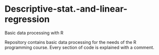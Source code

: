 # Descriptive-stat.-and-linear-regression
Basic data processing with R

Repository contains basic data processing for the needs of the R programming course. Every section of code is explained with a comment.
